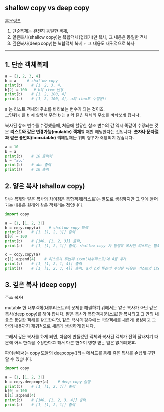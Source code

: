 
## shallow copy vs deep copy
[본문링크](https://blueshw.github.io/2016/01/20/shallow-copy-deep-copy/)
1. 단순복제는 완전히 동일한 객체,
2. 얕은복사(shallow copy)는 복합객체(껍데기)만 복사, 그 내용은 동일한 객체
3. 깊은복사(deep copy)는 복합객체 복사 + 그 내용도 재귀적으로 복사

---

## 1. 단순 객체복제  

```python
a = [1, 2, 3, 4]
b = a     # shallow copy
print(b)    # [1, 2, 3, 4]
b[2] = 100   # b의 item 변경
print(b)    # [1, 2, 100, 4]
print(a)    # [1, 2, 100, 4], a의 item도 수정됨!!
```
a 는 리스트 객체의 주소를 바라보는 변수가 되는 것이죠.  
그런뒤 a 를 b 에 할당해 주면 b 는 a 와 같은 객체의 주소를 바라보게 됩니다.

복사된 참조 변수를 수정했을때, 처음에 할당한 참조 변수의 값 역시 똑같이 수정되는 것은 **리스트와 같은 변경가능(mutable) 객체**일 때만 해당한다는 것입니다. **숫자나 문자열과 같은 불변의(immutable) 객체**일때는 위의 경우가 해당되지 않습니다.

```python
a = 10
b = a
print(b)    # 10 출력력
b = "abc"
print(b)    # abc 출력
print(a)    # 10 출력
```

## 2. 얕은 복사 (shallow copy)  

단순 복제와 얕은 복사의 차이점은 복합객체(리스트)는 별도로 생성하지만 그 안에 들어가는 내용은 원래와 같은 객체라는 점입니다. 
```python
import copy

a = [1, [1, 2, 3]]
b = copy.copy(a)    # shallow copy 발생
print(b)    # [1, [1, 2, 3]] 출력
b[0] = 100
print(b)    # [100, [1, 2, 3]] 출력,
print(a)    # [1, [1, 2, 3]] 출력, shallow copy 가 발생해 복사된 리스트는 별도의 객체이므로 item을 수정하면 복사본만 수정된다. (immutable 객체의 경우)

c = copy.copy(a)
c[1].append(4)    # 리스트의 두번째 item(내부리스트)에 4를 추가
print(c)    # [1, [1, 2, 3, 4]] 출력
print(a)    # [1, [1, 2, 3, 4]] 출력, a가 c와 똑같이 수정된 이유는 리스트의 item 내부의 객체는 동일한 객체이므로 mutable한 리스트를 수정할때는 둘다 값이 변경됨
```

## 3. 깊은 복사 (deep copy)  

주소 복사!

mutable 한 내부객체(내부리스트)의 문제를 해결하기 위해서는 얕은 복사가 아닌 깊은 복사(deep copy)를 해야 합니다.
얕은 복사가 복합객체(리스트)만 복사되고 그 안의 내용은 동일한 객체를 참조한다면, 깊은 복사의 경우에는 복합객체를 새롭게 생성하고 그 안의 내용까지 재귀적으로 새롭게 생성하게 됩니다.

그래서 깊은 복사를 하게 되면, 처음에 만들었던 객체와 복사된 객체가 전혀 달라지기 때문에 어느 한쪽을 수정한다고 해서 다른 한쪽이 영향 받는 일은 없게되겠죠.

파이썬에서는 copy 모듈의 deepcopy()라는 메서드를 통해 깊은 복사를 손쉽게 구현할 수 있습니다.
```python
import copy

a = [1, [1, 2, 3]]
b = copy.deepcopy(a)    # deep copy 실행
print(b)    # [1, [1, 2, 3]] 출력
b[0] = 100
b[1].append(4)
print(b)    # [100, [1, 2, 3, 4]] 출력
print(a)    # [1, [1, 2, 3]] 출력
```